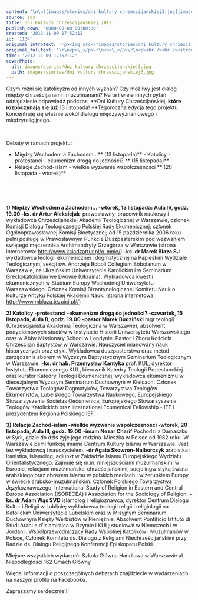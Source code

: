 ```yaml
---
content: "\n\n![images/stories/dni kultury chrzescijanskiej3.jpg](images/stories/dni kultury chrzescijanskiej3.jpg)Czym rózni się katolicyzm od innych wyznań? Czy możliwy jest dialog między chrześcijanami i muzułmanami?\nNa te i wiele innych pytań odnajdziecie odpowiedź podczas&nbsp;\n**Dni Kultury Chrześcijańskiej, **które** **rozpoczynają** **się** **już** \n13 listopada!\n**Tegoroczna edycja tego projektu koncentruję się właśnie  wokół dialogu międzywyznaniowego i międzyreligijnego.\n\r\n\n\_\n\r\n\nDebaty w ramach projektu:\n- Między Wschodem a Zachodem...** (13 listopada)**\n-&nbsp;Katolicy - protestanci - ekumenizm drogą do jedności? **\n(15 listopada)**\n- Relacje Zachód-islam - wielkie wyzwanie współczesności **\n(20 listopada - wtorek)**\n\r\n\n<!--{{intro-break}}-->\n\r\n\n\_\n\r\n\n\_\n\r\n\n**1) Między Wschodem a Zachodem... -wtorek, 13 listopada: Aula IV, godz. 19.00\n-ks. dr Artur Aleksiejuk&nbsp;**\n prawosławny; pracownik naukowy i wykładowca Chrześcijańskiej Akademii Teologicznej w Warszawie, członek Komisji Dialogu Teologicznego Polskiej Rady Ekumenicznej; członek Ogólnoprawosławnej Komisji Bioetycznej; od 15 października 2006 roku pełni posługę w Prawosławnym Punkcie Duszpasterskim pod wezwaniem świętego męczennika Archimandryty Grzegorza w Warszawie (strona internetowa: http://www.ksiadzartur.pl/o-mnie/)\n**-ks. dr Marek Blaza SJ**\nwykładowca teologii ekumenicznej i dogmatycznej na Papieskim Wydziale Teologicznym, sekcji św. Andrzeja Boboli Collegium Bobolanum w Warszawie, na Ukraińskim Uniwersytecie Katolickim i w Seminarium Greckokatolickim we Lwowie (Ukraina). Wykładowca kwestii ekumenicznych w Studium Europy Wschodniej Uniwersytetu Warszawskiego. Członek Komisji Bizantynologicznej Komitetu Nauk o Kulturze Antyku Polskiej Akademii Nauk. (strona internetowa: http://www.mblaza.jezuici.pl//)\n\r\n**2) Katolicy -protestanci -ekumenizm drogą do jedności? -czwartek, 15 listopada, Aula B,&nbsp;godz. 19.00**\n**-pastor Marek Budziński**\nmgr teologii (Chrześcijańska Akademia Teologiczna w Warszawie), absolwent podyplomowych studiów w Instytucie Historii Uniwersytetu Warszawskiego oraz w Abby Missionary School w Londynie. Pastor I Zboru Kościoła Chrześcijan Baptystów w Warszawie. Nauczyciel mianowany nauk historycznych oraz etyki. Wykładowca duszpasterstwa oraz metod zarządzania zborem w Wyższym Baptystycznym Seminarium Teologicznym w Warszawie.\n**-ks. dr hab. Przemysław Kantyka**\nprof. KUL, dyrektor Instytutu Ekumenicznego KUL, kierownik Katedry Teologii Protestanckiej oraz kurator Katedry Teologii Ekumenicznej; wykładowca ekumenizmu w diecezjalnym Wyższym Seminarium Duchownym w Kielcach. Członek Towarzystwa Teologów Dogmatyków, Towarzystwa Teologów Ekumenistów, Lubelskiego Towarzystwa Naukowego, Europejskiego Stowarzyszenia Societas Oecumenica, Europejskiego Stowarzyszenia Teologów Katolickich oraz International Ecumenical Fellowship - IEF i prezydentem Regionu Polskiego IEF.\n\n**3)&nbsp;Relacje Zachód-islam -wielkie wyzwanie współczesności&nbsp;-wtorek, 20 listopada, Aula III,&nbsp;godz. 19.00**\n**-imam Nezar Charif**\nPochodzi z Damaszku w Syrii, gdzie do dziś żyje jego rodzina. Mieszka w Polsce od 1982 roku. W Warszawie pełni funkcję imama Centrum Kultury Islamu w Warszawie. Jest też wykładowcą i nauczycielem.\n**-dr Agata Skowron-Nalborczyk**\narabistka i iranistka, islamolog, adiunkt w Zakładzie Islamu Europejskiego Wydziału Orientalistycznego. Zajmuje się m.in. mniejszościami muzułmańskimi w Europie, relacjami muzułmańsko-chrześcijańskimi, socjolingwistyką świata arabskiego oraz obrazem islamu w polskich mediach i wizerunkiem Europy w świecie arabsko-muzułmańskim. Członek Polskiego Towarzystwa Językoznawczego, International Study of Religion in Eastern and Central Europe Association (ISORECEA) i Association for the Sociology of Religion.\n**-ks. dr&nbsp;Adam Wąs&nbsp;SVD**\nislamolog i religioznawca, dyrektor Centrum Dialogu Kul­tur i Religii w Lublinie; wykładowca teologii religii i religiologii na Katolickim Uni­wersytecie Lubelskim oraz w Misyjnym Seminarium Duchownym Księży Werbi­stów w Pieniężnie. Absolwent Pontificio Istituto di Studi Arabi e d’Islamistica w Rzymie i KUL; studiował w Niemczech i w Jordanii. Współprzewodniczący Rady Wspólnej Katolików i Muzułmanów w Polsce, Członek Komitetu ds. Dialogu z Reli­giami Niechrześcijańskimi przy Radzie ds. Dialogu Religijnego Konferencji Episko­patu Polski.\n\r\n\nMiejsce wszystkich wydarzeń:\nSzkoła Główna Handlowa w Warszawie\nal. Niepodległości 162\nGmach Główny\n\nWięcej informacji o poszczególnych debatach znajdziecie w wydarzeniach na naszym profilu na Facebooku.\n\r\n\nZapraszamy serdecznie!!!\n\r\n\n\_\n"
source: jos
title: Dni Kultury Chrześcijańskiej 2012
publish_down: '0000-00-00 00:00:00'
created: '2012-11-09 17:52:12'
id: '1134'
original_introtext: "<p><img src=\"images/stories/dni kultury chrzescijanskiej3.jpg\" style=\"margin-right: 10px; margin-bottom: 10px; float: left;\" />Czym rózni się katolicyzm od innych wyznań? Czy możliwy jest dialog między chrześcijanami i muzułmanami?<br />Na te i wiele innych pytań odnajdziecie odpowiedź podczas&nbsp;<br /><strong>Dni Kultury Chrześcijańskiej, </strong>które<strong> </strong>rozpoczynają<strong> </strong>się<strong> </strong>już<strong> <br />13 listopada!<br /></strong>Tegoroczna edycja tego projektu koncentruję się właśnie  wokół dialogu międzywyznaniowego i międzyreligijnego.</p>\r\n<p>\_</p>\r\n<p>Debaty w ramach projektu:<br /><span style=\"color: #808080;\">- Między Wschodem a Zachodem...<strong> (13 listopada)</strong><br />-&nbsp;Katolicy - protestanci - ekumenizm drogą do jedności? <strong><br />(15 listopada)</strong></span><br />- Relacje Zachód-islam - wielkie wyzwanie współczesności <strong><br />(20 listopada - <span style=\"color: #ff0000;\">wtorek</span>)</strong></p>\r\n"
original_fulltext: "\r\n<p>\_</p>\r\n<p>\_</p>\r\n<p><br /><br /><strong>1) Między Wschodem a Zachodem... -wtorek, 13 listopada: Aula IV, godz. 19.00<br />-ks. dr Artur Aleksiejuk&nbsp;</strong><br /> prawosławny; pracownik naukowy i wykładowca Chrześcijańskiej Akademii Teologicznej w Warszawie, członek Komisji Dialogu Teologicznego Polskiej Rady Ekumenicznej; członek Ogólnoprawosławnej Komisji Bioetycznej; od 15 października 2006 roku pełni posługę w Prawosławnym Punkcie Duszpasterskim pod wezwaniem świętego męczennika Archimandryty Grzegorza w Warszawie (strona internetowa: http://www.ksiadzartur.pl/o-mnie/)<br /><strong>-ks. dr Marek Blaza SJ</strong><br />wykładowca teologii ekumenicznej i dogmatycznej na Papieskim Wydziale Teologicznym, sekcji św. Andrzeja Boboli Collegium Bobolanum w Warszawie, na Ukraińskim Uniwersytecie Katolickim i w Seminarium Greckokatolickim we Lwowie (Ukraina). Wykładowca kwestii ekumenicznych w Studium Europy Wschodniej Uniwersytetu Warszawskiego. Członek Komisji Bizantynologicznej Komitetu Nauk o Kulturze Antyku Polskiej Akademii Nauk. (strona internetowa: http://www.mblaza.jezuici.pl//)</p>\r\n<p><br /><strong>2) Katolicy -protestanci -ekumenizm drogą do jedności? -czwartek, 15 listopada, Aula B,&nbsp;godz. 19.00</strong><br /><strong>-pastor Marek Budziński</strong><br />mgr teologii (Chrześcijańska Akademia Teologiczna w Warszawie), absolwent podyplomowych studiów w Instytucie Historii Uniwersytetu Warszawskiego oraz w Abby Missionary School w Londynie. Pastor I Zboru Kościoła Chrześcijan Baptystów w Warszawie. Nauczyciel mianowany nauk historycznych oraz etyki. Wykładowca duszpasterstwa oraz metod zarządzania zborem w Wyższym Baptystycznym Seminarium Teologicznym w Warszawie.<br /><strong>-ks. dr hab. Przemysław Kantyka</strong><br />prof. KUL, dyrektor Instytutu Ekumenicznego KUL, kierownik Katedry Teologii Protestanckiej oraz kurator Katedry Teologii Ekumenicznej; wykładowca ekumenizmu w diecezjalnym Wyższym Seminarium Duchownym w Kielcach. Członek Towarzystwa Teologów Dogmatyków, Towarzystwa Teologów Ekumenistów, Lubelskiego Towarzystwa Naukowego, Europejskiego Stowarzyszenia Societas Oecumenica, Europejskiego Stowarzyszenia Teologów Katolickich oraz International Ecumenical Fellowship - IEF i prezydentem Regionu Polskiego IEF.<br /><br /><strong>3)&nbsp;Relacje Zachód-islam -wielkie wyzwanie współczesności&nbsp;-wtorek, 20 listopada, Aula III,&nbsp;godz. 19.00</strong><br /><strong>-imam Nezar Charif</strong><br />Pochodzi z Damaszku w Syrii, gdzie do dziś żyje jego rodzina. Mieszka w Polsce od 1982 roku. W Warszawie pełni funkcję imama Centrum Kultury Islamu w Warszawie. Jest też wykładowcą i nauczycielem.<br /><strong>-dr Agata Skowron-Nalborczyk</strong><br />arabistka i iranistka, islamolog, adiunkt w Zakładzie Islamu Europejskiego Wydziału Orientalistycznego. Zajmuje się m.in. mniejszościami muzułmańskimi w Europie, relacjami muzułmańsko-chrześcijańskimi, socjolingwistyką świata arabskiego oraz obrazem islamu w polskich mediach i wizerunkiem Europy w świecie arabsko-muzułmańskim. Członek Polskiego Towarzystwa Językoznawczego, International Study of Religion in Eastern and Central Europe Association (ISORECEA) i Association for the Sociology of Religion.<br /><strong>-ks. dr&nbsp;Adam Wąs&nbsp;SVD</strong><br />islamolog i religioznawca, dyrektor Centrum Dialogu Kul­tur i Religii w Lublinie; wykładowca teologii religii i religiologii na Katolickim Uni­wersytecie Lubelskim oraz w Misyjnym Seminarium Duchownym Księży Werbi­stów w Pieniężnie. Absolwent Pontificio Istituto di Studi Arabi e d’Islamistica w Rzymie i KUL; studiował w Niemczech i w Jordanii. Współprzewodniczący Rady Wspólnej Katolików i Muzułmanów w Polsce, Członek Komitetu ds. Dialogu z Reli­giami Niechrześcijańskimi przy Radzie ds. Dialogu Religijnego Konferencji Episko­patu Polski.</p>\r\n<p>Miejsce wszystkich wydarzeń:<br />Szkoła Główna Handlowa w Warszawie<br />al. Niepodległości 162<br />Gmach Główny<br /><br />Więcej informacji o poszczególnych debatach znajdziecie w wydarzeniach na naszym profilu na Facebooku.</p>\r\n<p>Zapraszamy serdecznie!!!</p>\r\n<p>\_</p>"
time: '2012-11-09 17:52:12'
coverPhoto:
  alt: images/stories/dni kultury chrzescijanskiej3.jpg
  path: images/stories/dni kultury chrzescijanskiej3.jpg
---
```

Czym rózni się katolicyzm od innych wyznań? Czy możliwy jest dialog między chrześcijanami i muzułmanami?
Na te i wiele innych pytań odnajdziecie odpowiedź podczas&nbsp;
**Dni Kultury Chrześcijańskiej, **które** **rozpoczynają** **się** **już** 
13 listopada!
**Tegoroczna edycja tego projektu koncentruję się właśnie  wokół dialogu międzywyznaniowego i międzyreligijnego.


 


Debaty w ramach projektu:
- Między Wschodem a Zachodem...** (13 listopada)**
-&nbsp;Katolicy - protestanci - ekumenizm drogą do jedności? **
(15 listopada)**
- Relacje Zachód-islam - wielkie wyzwanie współczesności **
(20 listopada - wtorek)**


<!--{{intro-break}}-->


 


 


**1) Między Wschodem a Zachodem... -wtorek, 13 listopada: Aula IV, godz. 19.00
-ks. dr Artur Aleksiejuk&nbsp;**
 prawosławny; pracownik naukowy i wykładowca Chrześcijańskiej Akademii Teologicznej w Warszawie, członek Komisji Dialogu Teologicznego Polskiej Rady Ekumenicznej; członek Ogólnoprawosławnej Komisji Bioetycznej; od 15 października 2006 roku pełni posługę w Prawosławnym Punkcie Duszpasterskim pod wezwaniem świętego męczennika Archimandryty Grzegorza w Warszawie (strona internetowa: http://www.ksiadzartur.pl/o-mnie/)
**-ks. dr Marek Blaza SJ**
wykładowca teologii ekumenicznej i dogmatycznej na Papieskim Wydziale Teologicznym, sekcji św. Andrzeja Boboli Collegium Bobolanum w Warszawie, na Ukraińskim Uniwersytecie Katolickim i w Seminarium Greckokatolickim we Lwowie (Ukraina). Wykładowca kwestii ekumenicznych w Studium Europy Wschodniej Uniwersytetu Warszawskiego. Członek Komisji Bizantynologicznej Komitetu Nauk o Kulturze Antyku Polskiej Akademii Nauk. (strona internetowa: http://www.mblaza.jezuici.pl//)

**2) Katolicy -protestanci -ekumenizm drogą do jedności? -czwartek, 15 listopada, Aula B,&nbsp;godz. 19.00**
**-pastor Marek Budziński**
mgr teologii (Chrześcijańska Akademia Teologiczna w Warszawie), absolwent podyplomowych studiów w Instytucie Historii Uniwersytetu Warszawskiego oraz w Abby Missionary School w Londynie. Pastor I Zboru Kościoła Chrześcijan Baptystów w Warszawie. Nauczyciel mianowany nauk historycznych oraz etyki. Wykładowca duszpasterstwa oraz metod zarządzania zborem w Wyższym Baptystycznym Seminarium Teologicznym w Warszawie.
**-ks. dr hab. Przemysław Kantyka**
prof. KUL, dyrektor Instytutu Ekumenicznego KUL, kierownik Katedry Teologii Protestanckiej oraz kurator Katedry Teologii Ekumenicznej; wykładowca ekumenizmu w diecezjalnym Wyższym Seminarium Duchownym w Kielcach. Członek Towarzystwa Teologów Dogmatyków, Towarzystwa Teologów Ekumenistów, Lubelskiego Towarzystwa Naukowego, Europejskiego Stowarzyszenia Societas Oecumenica, Europejskiego Stowarzyszenia Teologów Katolickich oraz International Ecumenical Fellowship - IEF i prezydentem Regionu Polskiego IEF.

**3)&nbsp;Relacje Zachód-islam -wielkie wyzwanie współczesności&nbsp;-wtorek, 20 listopada, Aula III,&nbsp;godz. 19.00**
**-imam Nezar Charif**
Pochodzi z Damaszku w Syrii, gdzie do dziś żyje jego rodzina. Mieszka w Polsce od 1982 roku. W Warszawie pełni funkcję imama Centrum Kultury Islamu w Warszawie. Jest też wykładowcą i nauczycielem.
**-dr Agata Skowron-Nalborczyk**
arabistka i iranistka, islamolog, adiunkt w Zakładzie Islamu Europejskiego Wydziału Orientalistycznego. Zajmuje się m.in. mniejszościami muzułmańskimi w Europie, relacjami muzułmańsko-chrześcijańskimi, socjolingwistyką świata arabskiego oraz obrazem islamu w polskich mediach i wizerunkiem Europy w świecie arabsko-muzułmańskim. Członek Polskiego Towarzystwa Językoznawczego, International Study of Religion in Eastern and Central Europe Association (ISORECEA) i Association for the Sociology of Religion.
**-ks. dr&nbsp;Adam Wąs&nbsp;SVD**
islamolog i religioznawca, dyrektor Centrum Dialogu Kul­tur i Religii w Lublinie; wykładowca teologii religii i religiologii na Katolickim Uni­wersytecie Lubelskim oraz w Misyjnym Seminarium Duchownym Księży Werbi­stów w Pieniężnie. Absolwent Pontificio Istituto di Studi Arabi e d’Islamistica w Rzymie i KUL; studiował w Niemczech i w Jordanii. Współprzewodniczący Rady Wspólnej Katolików i Muzułmanów w Polsce, Członek Komitetu ds. Dialogu z Reli­giami Niechrześcijańskimi przy Radzie ds. Dialogu Religijnego Konferencji Episko­patu Polski.


Miejsce wszystkich wydarzeń:
Szkoła Główna Handlowa w Warszawie
al. Niepodległości 162
Gmach Główny

Więcej informacji o poszczególnych debatach znajdziecie w wydarzeniach na naszym profilu na Facebooku.


Zapraszamy serdecznie!!!


 


<!--{{json:{"created_date":"2012-11-09 17:52:12","publish_down":"0000-00-00 00:00:00","id":"1134"}}}-->